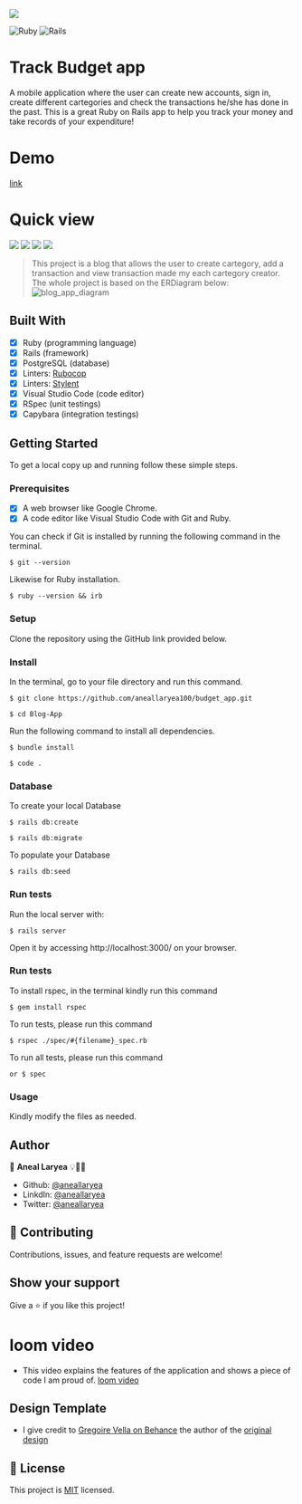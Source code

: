 ![](https://img.shields.io/badge/Microverse-blueviolet)

![Ruby](https://img.shields.io/badge/ruby-%23CC342D.svg?style=for-the-badge&logo=ruby&logoColor=white) ![Rails](https://img.shields.io/badge/rails-%23CC0000.svg?style=for-the-badge&logo=ruby-on-rails&logoColor=white)

# Track Budget app

 A mobile application where the user can create new accounts, sign in, create different cartegories and check the transactions he/she has done in the past. This is a great Ruby on Rails app to help you track your money and take records of your expenditure!

 # Demo
 [link](https://safe-meadow-96564.herokuapp.com/)

# Quick view

![](./app/assets/images/splash.png)
![](./app/assets/images/ggroup.png)
![](./app/assets/images/nnt.png)
![](./app/assets/images/trann.png)


> This project is a blog that allows the user to create cartegory, add a transaction and view transaction made my each cartegory creator. The whole project is based on the ERDiagram below:
![blog_app_diagram](./app/assets/images/erd_diagram.png)

## Built With

- [x] Ruby (programming language)
- [x] Rails (framework)
- [x] PostgreSQL (database)
- [x] Linters: [Rubocop](https://rubocop.org/)
- [x] Linters: [Stylent](https://stylelint.io/)
- [x] Visual Studio Code (code editor)
- [x] RSpec (unit testings) 
- [x] Capybara (integration testings)

## Getting Started

To get a local copy up and running follow these simple steps.

### Prerequisites

- [x] A web browser like Google Chrome.
- [x] A code editor like Visual Studio Code with Git and Ruby.

You can check if Git is installed by running the following command in the terminal.
```
$ git --version
```

Likewise for Ruby installation.
```
$ ruby --version && irb
```

### Setup

Clone the repository using the GitHub link provided below.

### Install

In the terminal, go to your file directory and run this command.

```
$ git clone https://github.com/aneallaryea100/budget_app.git
```
```
$ cd Blog-App
```
Run the following command to install all dependencies.
```
$ bundle install
```
```
$ code .
```

### Database

To create your local Database
```
$ rails db:create
```
```
$ rails db:migrate
```
To populate your Database
```
$ rails db:seed
```

### Run tests

Run the local server with:
```
$ rails server
```
Open it by accessing http://localhost:3000/ on your browser.

### Run tests

To install rspec, in the terminal kindly run this command

```
$ gem install rspec
```

To run tests, please run this command

```
$ rspec ./spec/#{filename}_spec.rb 
```

To run all tests, please run this command
```
or $ spec  
```

### Usage

Kindly modify the files as needed.

## Author

👤 **Aneal Laryea** 💡🧑‍💻
* Github: [@aneallaryea](https://github.com/aneallaryea100)
* LinkdIn: [@aneallaryea](https://www.linkedin.com/in/nii-aneal-84ba7a147)
* Twitter: [@aneallaryea](https://twitter.com/AnealLaryea)

## 🤝 Contributing

Contributions, issues, and feature requests are welcome!

## Show your support

Give a ⭐️ if you like this project!

# loom video
- This video explains the features of the application and shows a piece of code I am proud of.
[loom video](https://www.loom.com/share/8a4be559f47b4fce96e71e22ce8e7f01)

## Design Template

- I give credit to [Gregoire Vella on Behance](https://www.behance.net/gregoirevella) the author of the [original design](https://www.behance.net/gallery/19759151/Snapscan-iOs-design-and-branding?tracking_source=)


## 📝 License

This project is [MIT](./MIT.md) licensed.